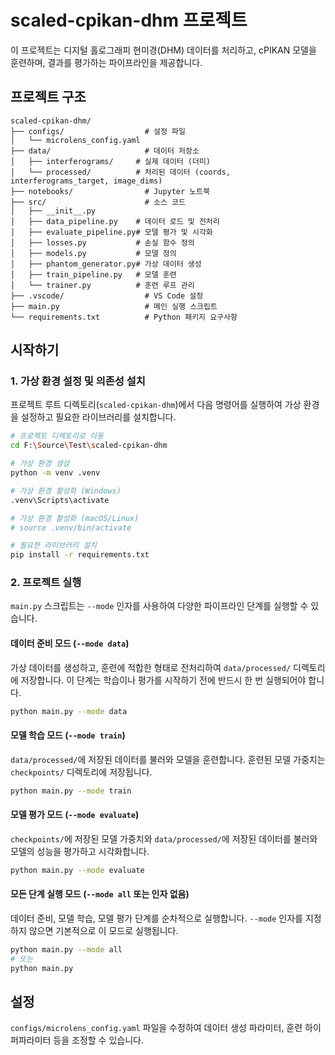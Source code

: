 # scaled-cpikan-dhm 프로젝트

이 프로젝트는 디지털 홀로그래피 현미경(DHM) 데이터를 처리하고, cPIKAN 모델을 훈련하며, 결과를 평가하는 파이프라인을 제공합니다.

## 프로젝트 구조

```
scaled-cpikan-dhm/
├── configs/                  # 설정 파일
│   └── microlens_config.yaml
├── data/                     # 데이터 저장소
│   ├── interferograms/     # 실제 데이터 (더미)
│   └── processed/          # 처리된 데이터 (coords, interferograms_target, image_dims)
├── notebooks/                # Jupyter 노트북
├── src/                      # 소스 코드
│   ├── __init__.py
│   ├── data_pipeline.py    # 데이터 로드 및 전처리
│   ├── evaluate_pipeline.py# 모델 평가 및 시각화
│   ├── losses.py           # 손실 함수 정의
│   ├── models.py           # 모델 정의
│   ├── phantom_generator.py# 가상 데이터 생성
│   ├── train_pipeline.py   # 모델 훈련
│   └── trainer.py          # 훈련 루프 관리
├── .vscode/                  # VS Code 설정
├── main.py                   # 메인 실행 스크립트
└── requirements.txt          # Python 패키지 요구사항
```

## 시작하기

### 1. 가상 환경 설정 및 의존성 설치

프로젝트 루트 디렉토리(`scaled-cpikan-dhm`)에서 다음 명령어를 실행하여 가상 환경을 설정하고 필요한 라이브러리를 설치합니다.

```bash
# 프로젝트 디렉토리로 이동
cd F:\Source\Test\scaled-cpikan-dhm

# 가상 환경 생성
python -m venv .venv

# 가상 환경 활성화 (Windows)
.venv\Scripts\activate

# 가상 환경 활성화 (macOS/Linux)
# source .venv/bin/activate

# 필요한 라이브러리 설치
pip install -r requirements.txt
```

### 2. 프로젝트 실행

`main.py` 스크립트는 `--mode` 인자를 사용하여 다양한 파이프라인 단계를 실행할 수 있습니다.

#### 데이터 준비 모드 (`--mode data`)

가상 데이터를 생성하고, 훈련에 적합한 형태로 전처리하여 `data/processed/` 디렉토리에 저장합니다. 이 단계는 학습이나 평가를 시작하기 전에 반드시 한 번 실행되어야 합니다.

```bash
python main.py --mode data
```

#### 모델 학습 모드 (`--mode train`)

`data/processed/`에 저장된 데이터를 불러와 모델을 훈련합니다. 훈련된 모델 가중치는 `checkpoints/` 디렉토리에 저장됩니다.

```bash
python main.py --mode train
```

#### 모델 평가 모드 (`--mode evaluate`)

`checkpoints/`에 저장된 모델 가중치와 `data/processed/`에 저장된 데이터를 불러와 모델의 성능을 평가하고 시각화합니다.

```bash
python main.py --mode evaluate
```

#### 모든 단계 실행 모드 (`--mode all` 또는 인자 없음)

데이터 준비, 모델 학습, 모델 평가 단계를 순차적으로 실행합니다. `--mode` 인자를 지정하지 않으면 기본적으로 이 모드로 실행됩니다.

```bash
python main.py --mode all
# 또는
python main.py
```

## 설정

`configs/microlens_config.yaml` 파일을 수정하여 데이터 생성 파라미터, 훈련 하이퍼파라미터 등을 조정할 수 있습니다.
